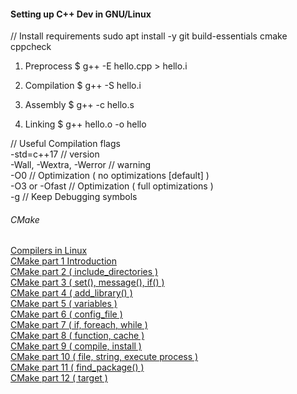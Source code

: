 #### Setting up C++ Dev in GNU/Linux

// Install requirements
sudo apt install -y git build-essentials cmake cppcheck

1. Preprocess
$ g++ -E hello.cpp > hello.i

2. Compilation
$ g++ -S hello.i

3. Assembly
$ g++ -c hello.s

4. Linking
$ g++ hello.o -o hello

// Useful Compilation flags<br>
-std=c++17              // version<br>
-Wall, -Wextra, -Werror // warning<br>
-O0                     // Optimization ( no optimizations [default] )<br>
-O3 or -Ofast           // Optimization ( full optimizations )<br>
-g                      // Keep Debugging symbols<br>


###### CMake

<a href="https://medium.com/@romrobotics/compilers-in-linux-becade518295"> Compilers in Linux </a> <br>
<a href="https://medium.com/@romrobotics/cmake-introduction-1-335b223b5dc1"> CMake part 1  Introduction</a> <br>
<a href="https://medium.com/@romrobotics/cmake-part-2-include-directories-7b26b6536bd"> CMake part 2  ( include_directories )</a><br>
<a href="https://medium.com/@romrobotics/cmake-part-3-set-message-if-801432e03997"> CMake part 3  ( set(), message(), if() )</a><br>
<a href="https://medium.com/@romrobotics/cmake-part-4-add-library-87e128790821"> CMake part 4  ( add_library() )</a><br>
<a href="https://medium.com/@romrobotics/cmake-part-5-variables-4adf399d8271"> CMake part 5  ( variables )</a><br>
<a href="https://medium.com/@romrobotics/cmake-part-6-config-file-4f8fedbd0ddd"> CMake part 6  ( config_file )</a><br>
<a href="https://medium.com/@romrobotics/cmake-part-6-if-foreach-b1daf6d77efe"> CMake part 7  ( if, foreach, while )</a><br>
<a href="https://medium.com/@romrobotics/cmake-part-8-function-cache-58e11d3549bf"> CMake part 8  ( function, cache )</a><br>
<a href="https://medium.com/@romrobotics/cmake-part-9-compile-install-308374354ced"> CMake part 9  ( compile, install )</a><br>
<a href="https://medium.com/@romrobotics/cmake-part-10-file-string-execute-process-1696a878f303"> CMake part 10 ( file, string, execute process )</a><br>
<a href="https://medium.com/@romrobotics/cmake-part-11-find-package-6380ae363a9d"> CMake part 11 ( find_package() )</a><br>
<a href="https://medium.com/@romrobotics/cmake-part-12-target-3addab718ead"> CMake part 12 ( target )</a><br>
